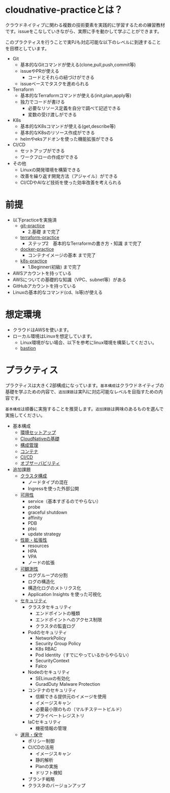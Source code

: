 # cloudnative-practiceとは？

クラウドネイティブに関わる複数の技術要素を実践的に学習するための練習教材です。issueをこなしていきながら、実際に手を動かして学ぶことができます。

このプラクティスを行うことで実PJも対応可能な以下のレベルに到達することを目標としています。

- Git
  - 基本的なGitコマンドが使える(clone,pull,push,commit等)
  - issueやPRが使える
    - コードとそれらの紐づけができる
  - issueベースでタスクを進められる
- Terraform
  - 基本的なTerraformコマンドが使える(init,plan,apply等)
  - 独力でコードが書ける
    - 必要なリソース定義を自分で調べて記述できる
    - 変数の受け渡しができる
- K8s
  - 基本的なK8sコマンドが使える(get,describe等)
  - 基本的なK8sのリソース作成ができる
  - helmやeksアドオンを使った機能拡張ができる
- CI/CD
  - セットアップができる
  - ワークフローの作成ができる
- その他
  - Linuxの開発環境を構築できる
  - 改善を繰り返す開発方法（アジャイル）ができる
  - CI/CDやAIなど技術を使った効率改善を考えられる

# 前提

- 以下practiceを実施済
  - [git-practice](https://github.com/cnc4e/git-practice)
    - 2.基礎 まで完了
  - [terraform-practice](https://github.com/cnc4e/terraform-practice)
    - ステップ2　基本的なTerraformの書き方・知識 まで完了
  - [docker-practice](https://github.com/cnc4e/docker-practice)
    - コンテナイメージの基本 まで完了
  - [k8s-practice](https://github.com/cnc4e/k8s-practice)
    - 1.Beginner(初級) まで完了
- AWSアカウントを持っている
- AWSについての基礎的な知識（VPC、subnet等）がある
- GitHubアカウントを持っている
- Linuxの基本的なコマンド(cd、ls等)が使える

# 想定環境

- クラウドはAWSを使います。
- ローカル環境はLinuxを想定しています。
  - Linux環境がない場合、以下を参考にlinux環境を構築してください。
  - [bastion](https://registry.terraform.io/modules/cnc4e/bastion/aws/latest)

# プラクティス

プラクティスは大きく2部構成になっています。`基本構成`はクラウドネイティブの基礎を学ぶための内容で、`追加課題`は実PJに対応可能なレベルを目指すための内容です。

`基本構成`は順番に実施することを推奨します。`追加課題`は興味のあるものを選んで実施してください。

- 基本構成
  - [環境セットアップ](docs/setup.md)
  - [CloudNativeの基礎](docs/cloudnative.md)
  - [構成管理](docs/configuration.md)
  - [コンテナ](docs/container.md)
  - [CI/CD](docs/cicd.md)
  - [オブザーバビリティ](docs/observability.md)
- 追加課題
  - [クラスタ構成]()
    - ノードタイプの混在
    - Ingressを使った外部公開
  - [可用性](docs/availability.md)
    - service（基本すぎるのでやらない）
    - probe
    - graceful shutdown
    - affinity
    - PDB
    - ptsc
    - update strategy
  - [性能・拡張性](docs/scalability.md)
    - resources
    - HPA
    - VPA
    - ノードの拡張
  - [可観測性](docs/advanced-observability.md)
    - ロググループの分割
    - ログの構造化
    - 構造化ログのメトリクス化
    - Application Insights を使った可視化
  - [セキュリティ](docs/security.md)
    - クラスタセキュリティ
      - エンドポイントの種類
      - エンドポイントへのアクセス制限
      - クラスタの監査ログ
    - Podのセキュリティ
      - NetworkPolicy
      - Security Group Policy
      - K8s RBAC
      - Pod Identity（すでにやっているからやらない）
      - SecurityContext
      - Falco
    - Nodeのセキュリティ
      - SELinuxの有効化
      - GuradDuty Malware Protection
    - コンテナのセキュリティ
      - 信頼できる提供元のイメージを使用
      - イメージスキャン
      - 必要最小限のもの（マルチステートビルド）
      - プライベートレジストリ
    - IaCセキュリティ
      - 機密情報の管理
  - [運用・保守](docs/operations.md)
    - ポリシー制御
    - CI/CDの活用
      - イメージスキャン
      - 静的解析
      - Planの実施
      - ドリフト検知
    - ブランチ戦略
    - クラスタのバージョンアップ
